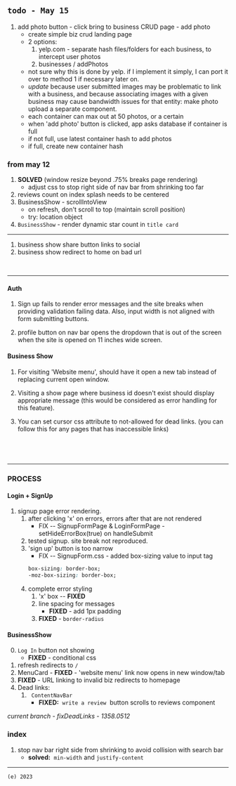 ## `todo - May 15`

1. add photo button - click
   bring to business CRUD page - add photo
   - create simple biz crud landing page
   - 2 options:
     1. yelp.com - separate hash files/folders for each business,
        to intercept user photos
     2. businesses / addPhotos
   - not sure why this is done by yelp. if I implement it simply,
     I can port it over to method 1 if necessary later on.
   - _update_ because user submitted images may be problematic to link with a business, and because associating images with a given business may cause bandwidth issues for that entity: make photo upload a separate component.
   - each container can max out at 50 photos, or a certain
   - when 'add photo' button is clicked, app asks database if container is full
   - if not full, use latest container hash to add photos
   - if full, create new container hash

### from may 12

1. **SOLVED** (window resize beyond .75% breaks page rendering)
   - adjust css to stop right side of nav bar from shrinking too far
2. reviews count on index splash needs to be centered
3. BusinessShow - scrollIntoView
   - on refresh, don't scroll to top (maintain scroll position)
   - try: location object
4. `BusinessShow` - render dynamic star count in `title card`

---

1. business show share button links to social
2. business show redirect to home on bad url

&nbsp;

---

#### Auth

1. Sign up fails to render error messages and the site breaks when providing validation failing data. Also, input width is not aligned with form submitting buttons.

2. profile button on nav bar opens the dropdown that is out of the screen when the site is opened on 11 inches wide screen.

#### Business Show

1. For visiting 'Website menu', should have it open a new tab instead of replacing current open window.

2. Visiting a show page where business id doesn't exist should display appropriate message (this would be considered as error handling for this feature).

3. You can set cursor css attribute to not-allowed for dead links. (you can follow this for any pages that has inaccessible links)

## &nbsp;

---

### PROCESS

#### Login + SignUp

1. signup page error rendering.
   1. after clicking 'x' on errors, errors after that are not rendered
      - FIX -- SignupFormPage & LoginFormPage - setHideErrorBox(true) on handleSubmit
   2. tested signup. site break not reproduced.
   3. 'sign up' button is too narrow
      - FIX -- SignupForm.css - added box-sizing value to input tag
      ```css
      box-sizing: border-box;
      -moz-box-sizing: border-box;
      ```
   4. complete error styling
      1. 'x' box -- **FIXED**
      2. line spacing for messages
         - **FIXED** - add 1px padding
      3. **FIXED** - `border-radius`

#### BusinessShow

0. `Log In` button not showing
   - **FIXED** - conditional css
1. refresh redirects to `/`
2. MenuCard - **FIXED** - 'website menu' link now opens in new window/tab
3. **FIXED** - URL linking to invalid biz redirects to homepage
4. Dead links:
   1. ` ContentNavBar`
      - **FIXED:**&nbsp; `write a review`&nbsp; button scrolls to reviews component

_current branch - fixDeadLinks - 1358.0512_

### index

1. stop nav bar right side from shrinking to avoid collision with search bar
   - **solved:**&nbsp; `min-width` and `justify-content`

---

`(e) 2023`
